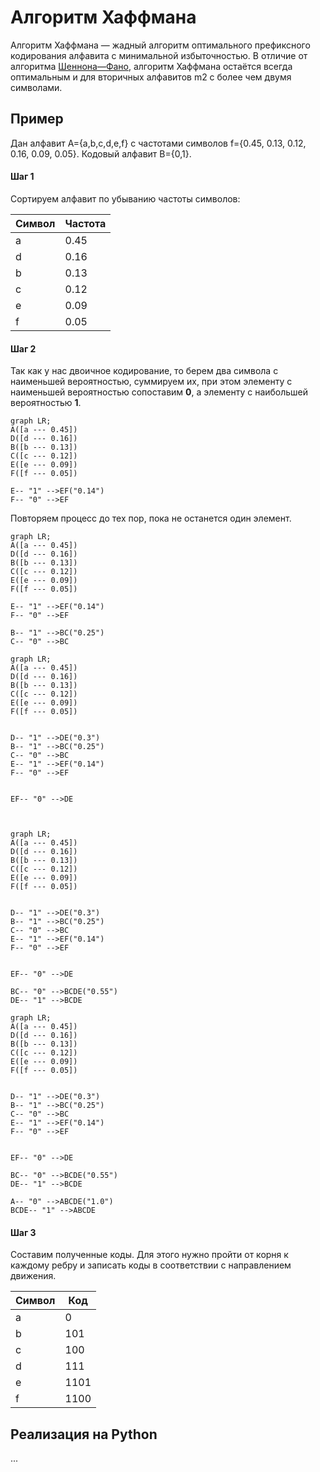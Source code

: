 
# Алгоритм Хаффмана

Алгоритм Хаффмана — жадный алгоритм оптимального префиксного кодирования алфавита с минимальной избыточностью.
В отличие от алгоритма [Шеннона—Фано](../shannon-fano/README.md), алгоритм Хаффмана остаётся всегда оптимальным 
и для вторичных алфавитов m2 с более чем двумя символами.

## Пример

Дан алфавит A={a,b,c,d,e,f} с частотами символов f={0.45, 0.13, 0.12, 0.16, 0.09, 0.05}.
Кодовый алфавит B={0,1}.

#### Шаг 1

Сортируем алфавит по убыванию частоты символов:

| Символ | Частота |
|--------|---------|
| a      | 0.45    |
| d      | 0.16    |
| b      | 0.13    |
| c      | 0.12    |
| e      | 0.09    |
| f      | 0.05    |

#### Шаг 2

Так как у нас двоичное кодирование, то берем два символа с наименьшей вероятностью, 
суммируем их, при этом элементу с наименьшей вероятностью сопоставим **0**, 
а элементу с наибольшей вероятностью **1**.

```mermaid
graph LR;
A([a --- 0.45])
D([d --- 0.16])  
B([b --- 0.13])  
C([c --- 0.12])
E([e --- 0.09])
F([f --- 0.05])

E-- "1" -->EF("0.14")
F-- "0" -->EF

```

Повторяем процесс до тех пор, пока не останется один элемент.

```mermaid
graph LR;
A([a --- 0.45])
D([d --- 0.16])  
B([b --- 0.13])  
C([c --- 0.12])
E([e --- 0.09])
F([f --- 0.05])

E-- "1" -->EF("0.14")
F-- "0" -->EF

B-- "1" -->BC("0.25")
C-- "0" -->BC

```

```mermaid
graph LR;
A([a --- 0.45])
D([d --- 0.16])  
B([b --- 0.13])  
C([c --- 0.12])
E([e --- 0.09])
F([f --- 0.05])


D-- "1" -->DE("0.3")
B-- "1" -->BC("0.25")
C-- "0" -->BC
E-- "1" -->EF("0.14")
F-- "0" -->EF


EF-- "0" -->DE



```



```mermaid
graph LR;
A([a --- 0.45])
D([d --- 0.16])  
B([b --- 0.13])  
C([c --- 0.12])
E([e --- 0.09])
F([f --- 0.05])


D-- "1" -->DE("0.3")
B-- "1" -->BC("0.25")
C-- "0" -->BC
E-- "1" -->EF("0.14")
F-- "0" -->EF


EF-- "0" -->DE

BC-- "0" -->BCDE("0.55")
DE-- "1" -->BCDE

```

```mermaid
graph LR;
A([a --- 0.45])
D([d --- 0.16])  
B([b --- 0.13])  
C([c --- 0.12])
E([e --- 0.09])
F([f --- 0.05])


D-- "1" -->DE("0.3")
B-- "1" -->BC("0.25")
C-- "0" -->BC
E-- "1" -->EF("0.14")
F-- "0" -->EF


EF-- "0" -->DE

BC-- "0" -->BCDE("0.55")
DE-- "1" -->BCDE

A-- "0" -->ABCDE("1.0")
BCDE-- "1" -->ABCDE

```

#### Шаг 3

Составим полученные коды. 
Для этого нужно пройти от корня к каждому ребру и записать коды в соответствии с направлением движения.

| Символ | Код  |
|--------|------|
| a      | 0    |
| b      | 101  |
| c      | 100  |
| d      | 111  |
| e      | 1101 |
| f      | 1100 |

## Реализация на Python

...
